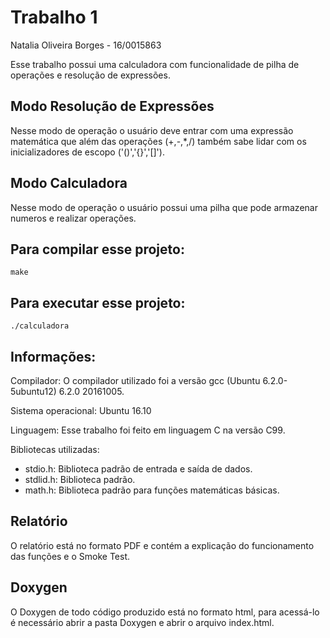 # Trabalho 1

Natalia Oliveira Borges - 16/0015863

Esse trabalho possui uma calculadora com funcionalidade de pilha de operações e resolução de expressões.

## Modo Resolução de Expressões

Nesse modo de operação o usuário deve entrar com uma expressão matemática que além das operações (+,-,*,/) também sabe lidar com os inicializadores de escopo ('()','{}','[]').

## Modo Calculadora

Nesse modo de operação o usuário possui uma pilha que pode armazenar numeros e realizar operações. 


## Para compilar esse projeto: 

```
make
```

## Para executar esse projeto: 

```
./calculadora
```

## Informações:
Compilador: O compilador utilizado foi a versão gcc (Ubuntu 6.2.0-5ubuntu12) 6.2.0 20161005.

Sistema operacional: Ubuntu 16.10

Linguagem: Esse trabalho foi feito em linguagem C na versão C99.

Bibliotecas utilizadas:

* stdio.h: Biblioteca padrão de entrada e saída de dados.
* stdlid.h: Biblioteca padrão.
* math.h: Biblioteca padrão para funções matemáticas básicas.

## Relatório

O relatório está no formato PDF e contém a explicação do funcionamento das funções e o Smoke Test.

## Doxygen	

O Doxygen de todo código produzido está no formato html, para acessá-lo é necessário abrir a pasta Doxygen e abrir o arquivo index.html. 